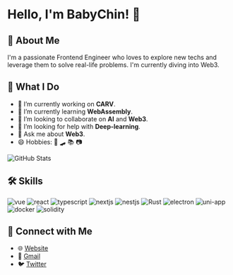 # Hello, I'm BabyChin! 👋

## 🚀 About Me
I'm a passionate Frontend Engineer who loves to explore new techs and leverage them to solve real-life problems. I'm currently diving into Web3.

## 🎨 What I Do

- 🔭 I’m currently working on **CARV**.
- 🌱 I’m currently learning **WebAssembly**.
- 👯 I’m looking to collaborate on **AI** and **Web3**.
- 🤔 I’m looking for help with **Deep-learning**.
- 💬 Ask me about **Web3**.
- 😄 Hobbies: 🏃 🛹 📚 📷
  
<img alt="GitHub Stats" src="https://github-readme-stats.vercel.app/api?username=qinhua&count_private=true&show_icons=true&theme=date_night" />
  
## 🛠 Skills
![vue](https://img.shields.io/badge/-Vue-333333?style=for-the-badge&logo=vue.js)
![react](https://img.shields.io/badge/-React-333333?style=for-the-badge&logo=react)
![typescript](https://img.shields.io/badge/-TypeScript-333333?style=for-the-badge&logo=typescript)
![nextjs](https://img.shields.io/badge/-NextJS-333333?style=for-the-badge&logo=nextjs)
![nestjs](https://img.shields.io/badge/-NestJS-333333?style=for-the-badge&logo=nestjs)
![Rust](https://img.shields.io/badge/-Rust-333333?style=for-the-badge&logo=rust)
![electron](https://img.shields.io/badge/-Electron-333333?style=for-the-badge&logo=electron)
![uni-app](https://img.shields.io/badge/-Uniapp-333333?style=for-the-badge&logo=uniapp)
![docker](https://img.shields.io/badge/-Docker-333333?style=for-the-badge&logo=docker)
![solidity](https://img.shields.io/badge/-Solidity-2b247c?style=for-the-badge&logo=solidity)


## 🤝 Connect with Me
- 🌐 [Website](https://bbchin.com)
- 📮 [Gmail](qinhua68@gmail.com)
- 🐦 [Twitter](https://twitter.com/YoBabyChin)
